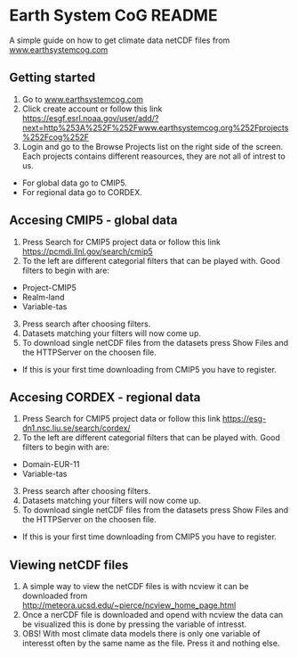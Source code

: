 # Earth System CoG README
A simple guide on how to get climate data netCDF files from www.earthsystemcog.com

## Getting started
1. Go to www.earthsystemcog.com
2. Click create account or follow this link https://esgf.esrl.noaa.gov/user/add/?next=http%253A%252F%252Fwww.earthsystemcog.org%252Fprojects%252Fcog%252F
3. Login and go to the Browse Projects list on the right side of the screen. Each projects contains different reasources, they are not all of intrest to us.
  * For global data go to CMIP5.
  * For regional data go to CORDEX.

## Accesing CMIP5 - global data
1. Press Search for CMIP5 project data or follow this link https://pcmdi.llnl.gov/search/cmip5
2. To the left are different categorial filters that can be played with. Good filters to begin with are:
 * Project-CMIP5
 * Realm-land
 * Variable-tas
3. Press search after choosing filters. 
4. Datasets matching your filters will now come up.
5. To download single netCDF files from the datasets press Show Files and the HTTPServer on the choosen file. 
 * If this is your first time downloading from CMIP5 you have to register.

## Accesing CORDEX - regional data
1. Press Search for CMIP5 project data or follow this link https://esg-dn1.nsc.liu.se/search/cordex/
2. To the left are different categorial filters that can be played with. Good filters to begin with are:
 * Domain-EUR-11
 * Variable-tas
3. Press search after choosing filters. 
4. Datasets matching your filters will now come up.
5. To download single netCDF files from the datasets press Show Files and the HTTPServer on the choosen file. 
 * If this is your first time downloading from CMIP5 you have to register.

## Viewing netCDF files
1. A simple way to view the netCDF files is with ncview it can be downloaded from http://meteora.ucsd.edu/~pierce/ncview_home_page.html
2. Once a nerCDF file is downloaded and opend with ncview the data can be visualized this is done by pressing the variable of intresst.
3. OBS! With most climate data models there is only one variable of interesst often by the same name as the file. Press it and nothing else.
